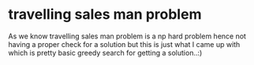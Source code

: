 # travelling sales man problem

As we know travelling sales man problem is a np hard problem hence not having a proper check for a solution but this is just what I came up with which is pretty basic greedy search for getting a solution..:)
